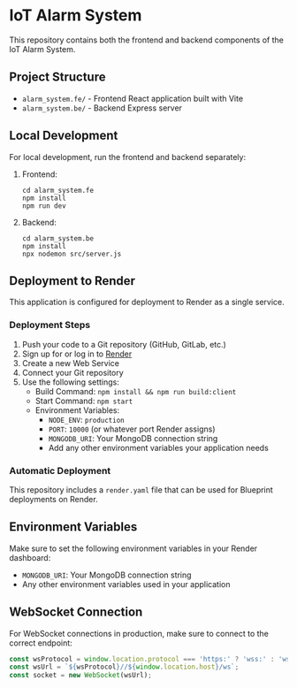 # IoT Alarm System

This repository contains both the frontend and backend components of the IoT Alarm System.

## Project Structure

- `alarm_system.fe/` - Frontend React application built with Vite
- `alarm_system.be/` - Backend Express server

## Local Development

For local development, run the frontend and backend separately:

1. Frontend:
   ```
   cd alarm_system.fe
   npm install
   npm run dev
   ```

2. Backend:
   ```
   cd alarm_system.be
   npm install
   npx nodemon src/server.js
   ```

## Deployment to Render

This application is configured for deployment to Render as a single service.

### Deployment Steps

1. Push your code to a Git repository (GitHub, GitLab, etc.)
2. Sign up for or log in to [Render](https://render.com)
3. Create a new Web Service
4. Connect your Git repository
5. Use the following settings:
   - Build Command: `npm install && npm run build:client`
   - Start Command: `npm start`
   - Environment Variables:
     - `NODE_ENV`: `production`
     - `PORT`: `10000` (or whatever port Render assigns)
     - `MONGODB_URI`: Your MongoDB connection string
     - Add any other environment variables your application needs

### Automatic Deployment

This repository includes a `render.yaml` file that can be used for Blueprint deployments on Render.

## Environment Variables

Make sure to set the following environment variables in your Render dashboard:

- `MONGODB_URI`: Your MongoDB connection string
- Any other environment variables used in your application

## WebSocket Connection

For WebSocket connections in production, make sure to connect to the correct endpoint:

```javascript
const wsProtocol = window.location.protocol === 'https:' ? 'wss:' : 'ws:';
const wsUrl = `${wsProtocol}//${window.location.host}/ws`;
const socket = new WebSocket(wsUrl);
``` 